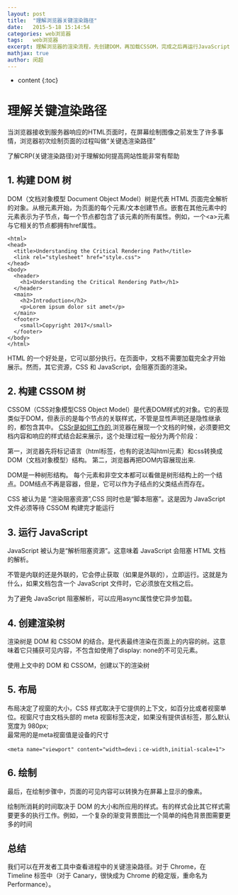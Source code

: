 ```yaml
---
layout: post
title:  "理解浏览器关键渲染路径"
date:   2015-5-18 15:14:54
categories: web浏览器
tags:	web浏览器
excerpt: 理解浏览器的渲染流程，先创建DOM，再加载CSSOM，完成之后再运行JavaScript
mathjax: true
author:	闵超
---
```


* content
{:toc}

# 理解关键渲染路径
当浏览器接收到服务器响应的HTML页面时，在屏幕绘制图像之前发生了许多事情，浏览器初次绘制页面的过程叫做“关键选渲染路径”

了解CRP(关键渲染路径)对于理解如何提高网站性能非常有帮助


##	1. 构建 DOM 树
DOM（文档对象模型 Document Object Model）树是代表 HTML 页面完全解析的对象。从根元素<html>开始，为页面的每个元素/文本创建节点。嵌套在其他元素中的元素表示为子节点，每一个节点都包含了该元素的所有属性。例如，一个&lt;a&gt;元素与它相关的节点都拥有href属性。

	<html>
	<head>
	  <title>Understanding the Critical Rendering Path</title>
	  <link rel="stylesheet" href="style.css">
	</head>
	<body>
	  <header>
	    <h1>Understanding the Critical Rendering Path</h1>
	  </header>
	  <main>
	    <h2>Introduction</h2>
	    <p>Lorem ipsum dolor sit amet</p>
	  </main>
	  <footer>
	    <small>Copyright 2017</small>
	  </footer>
	</body>
	</html>
HTML 的一个好处是，它可以部分执行。在页面中，文档不需要加载完全才开始展示。然而，其它资源，CSS 和 JavaScript，会阻塞页面的渲染。

##	2. 构建 CSSOM 树

CSSOM（CSS对象模型CSS Object Model）是代表DOM样式的对象。它的表现类似于DOM，但表示的是每个节点的关联样式，不管是显性声明还是隐性继承的，都包含其中。
[CSSr是如何工作的](https://developer.mozilla.org/zh-CN/docs/Web/Guide/CSS/Getting_started/How_CSS_works),浏览器在展现一个文档的时候，必须要把文档内容和响应的样式结合起来展示，这个处理过程一般分为两个阶段：

第一，浏览器先将标记语言（html标签，也有的说法叫html元素）和css转换成DOM（文档对象模型）结构。
第二，浏览器再把DOM内容展现出来.

DOM是一种树形结构。 每个元素和非空文本都可以看做是树形结构上的一个结点。DOM结点不再是容器，但是，它可以作为子结点的父类结点而存在。

CSS 被认为是 “渲染阻塞资源”,CSS 同时也是“脚本阻塞”。这是因为 JavaScript 文件必须等待 CSSOM 构建完才能运行
##	3. 运行 JavaScript

JavaScript 被认为是“解析阻塞资源”。这意味着 JavaScript 会阻塞 HTML 文档的解析。

不管是内联的还是外联的，它会停止获取（如果是外联的），立即运行。这就是为什么，如果文档包含一个 JavaScript 文件时，它必须放在文档之后。

为了避免 JavaScript 阻塞解析，可以应用async属性使它异步加载。

##	4. 创建渲染树

渲染树是 DOM 和 CSSOM 的结合。是代表最终渲染在页面上的内容的树。这意味着它只捕获可见内容，不包含如使用了display: none的不可见元素。

使用上文中的 DOM 和 CSSOM，创建以下的渲染树

##	5. 布局

布局决定了视窗的大小，CSS 样式取决于它提供的上下文，如百分比或者视窗单位。视窗尺寸由文档头部的 meta 视窗标签决定，如果没有提供该标签，那么默认宽度为 980px;	
最常用的是meta视窗值是设备的尺寸

	<meta name="viewport" content="width=devi；ce-width,initial-scale=1">

##	6. 绘制
最后，在绘制步骤中，页面的可见内容可以转换为在屏幕上显示的像素。

绘制所消耗的时间取决于 DOM 的大小和所应用的样式。有的样式会比其它样式需要更多的执行工作。例如，一个复杂的渐变背景图比一个简单的纯色背景图需要更多的时间

## 总结
我们可以在开发者工具中查看进程中的关键渲染路径。对于 Chrome，在 Timeline 标签中（对于 Canary，很快成为 Chrome 的稳定版，重命名为 Performance）。

